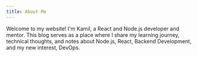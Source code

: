 ```yaml
---
title: About Me
---
```


Welcome to my website! I'm Kamil, a React and Node.js developer and mentor.
This blog serves as a place where I share my learning journey, technical thoughts, and notes
about Node.js, React, Backend Development, and my new interest, DevOps.